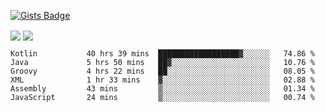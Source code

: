 

[![Gists Badge](https://badges.pufler.dev/gists/esabook)](https://gist.github.com/mine) 
<p>
<img align="center" src="https://github-readme-stats.anuraghazra1.vercel.app/api/top-langs/?username=esabook&layout=compact&theme=merko&count_private=true&langs_count=20"/>
<img align="center" src="https://github-readme-stats.anuraghazra1.vercel.app/api?username=esabook&show_icons=true&include_all_commits=true&theme=merko&count_private=true&custom_title=Github stats"/>
</p>
<!--START_SECTION:waka-->

```text
Kotlin           40 hrs 39 mins  ██████████████████▓░░░░░░   74.86 %
Java             5 hrs 50 mins   ██▓░░░░░░░░░░░░░░░░░░░░░░   10.76 %
Groovy           4 hrs 22 mins   ██░░░░░░░░░░░░░░░░░░░░░░░   08.05 %
XML              1 hr 33 mins    ▓░░░░░░░░░░░░░░░░░░░░░░░░   02.88 %
Assembly         43 mins         ▒░░░░░░░░░░░░░░░░░░░░░░░░   01.34 %
JavaScript       24 mins         ▒░░░░░░░░░░░░░░░░░░░░░░░░   00.74 %
```

<!--END_SECTION:waka-->




<!--
**esabook/esabook** is a ✨ _special_ ✨ repository because its `README.md` (this file) appears on your GitHub profile.

Here are some ideas to get you started:

- 🔭 I’m currently working on ...
- 🌱 I’m currently learning ...
- 👯 I’m looking to collaborate on ...
- 🤔 I’m looking for help with ...
- 💬 Ask me about ...
- 📫 How to reach me: ...
- 😄 Pronouns: ...
- ⚡ Fun fact: ...
-->
